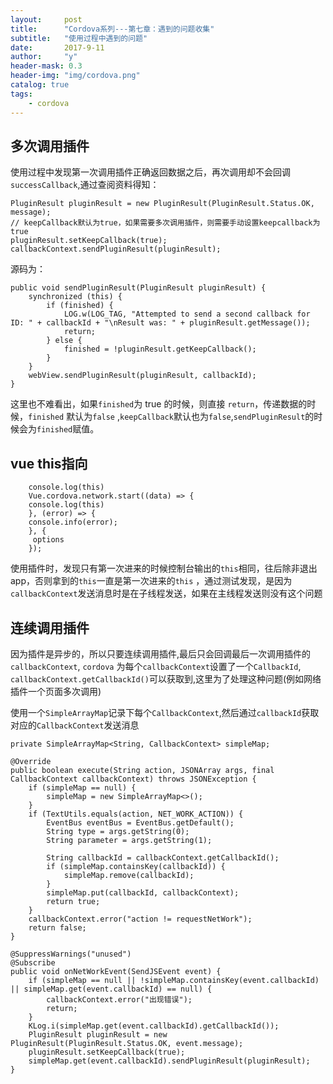 ```yaml
---
layout:     post
title:      "Cordova系列---第七章：遇到的问题收集"
subtitle:   "使用过程中遇到的问题"
date:       2017-9-11
author:     "y"
header-mask: 0.3
header-img: "img/cordova.png"
catalog: true
tags:
    - cordova
---
```



## 多次调用插件

使用过程中发现第一次调用插件正确返回数据之后，再次调用却不会回调`successCallback`,通过查阅资料得知：

    PluginResult pluginResult = new PluginResult(PluginResult.Status.OK, message);
    // keepCallback默认为true，如果需要多次调用插件，则需要手动设置keepcallback为true
    pluginResult.setKeepCallback(true);
    callbackContext.sendPluginResult(pluginResult);


源码为：

    public void sendPluginResult(PluginResult pluginResult) {
        synchronized (this) {
            if (finished) {
                LOG.w(LOG_TAG, "Attempted to send a second callback for ID: " + callbackId + "\nResult was: " + pluginResult.getMessage());
                return;
            } else {
                finished = !pluginResult.getKeepCallback();
            }
        }
        webView.sendPluginResult(pluginResult, callbackId);
    }


这里也不难看出，如果`finished`为 true 的时候，则直接 `return`，传递数据的时候，`finished` 默认为`false`
,`keepCallback`默认也为`false`,`sendPluginResult`的时候会为`finished`赋值。


## vue this指向

        console.log(this)
        Vue.cordova.network.start((data) => {
        console.log(this)
        }, (error) => {
        console.info(error);
        }, {
         options
        });
        
 使用插件时，发现只有第一次进来的时候控制台输出的`this`相同，往后除非退出app，否则拿到的`this`一直是第一次进来的`this`
 ，通过测试发现，是因为`callbackContext`发送消息时是在子线程发送，如果在主线程发送则没有这个问题
 
 
## 连续调用插件

因为插件是异步的，所以只要连续调用插件,最后只会回调最后一次调用插件的`callbackContext`,
`cordova` 为每个`callbackContext`设置了一个`CallbackId`,
`callbackContext.getCallbackId()`可以获取到,这里为了处理这种问题(例如网络插件一个页面多次调用)

使用一个`SimpleArrayMap`记录下每个`CallbackContext`,然后通过`callbackId`获取对应的`CallbackContext`发送消息

    private SimpleArrayMap<String, CallbackContext> simpleMap;

    @Override
    public boolean execute(String action, JSONArray args, final CallbackContext callbackContext) throws JSONException {
        if (simpleMap == null) {
            simpleMap = new SimpleArrayMap<>();
        }
        if (TextUtils.equals(action, NET_WORK_ACTION)) {
            EventBus eventBus = EventBus.getDefault();
            String type = args.getString(0);
            String parameter = args.getString(1);

            String callbackId = callbackContext.getCallbackId();
            if (simpleMap.containsKey(callbackId)) {
                simpleMap.remove(callbackId);
            }
            simpleMap.put(callbackId, callbackContext);
            return true;
        }
        callbackContext.error("action != requestNetWork");
        return false;
    }

    @SuppressWarnings("unused")
    @Subscribe
    public void onNetWorkEvent(SendJSEvent event) {
        if (simpleMap == null || !simpleMap.containsKey(event.callbackId) || simpleMap.get(event.callbackId) == null) {
            callbackContext.error("出现错误");
            return;
        }
        KLog.i(simpleMap.get(event.callbackId).getCallbackId());
        PluginResult pluginResult = new PluginResult(PluginResult.Status.OK, event.message);
        pluginResult.setKeepCallback(true);
        simpleMap.get(event.callbackId).sendPluginResult(pluginResult);
    }
